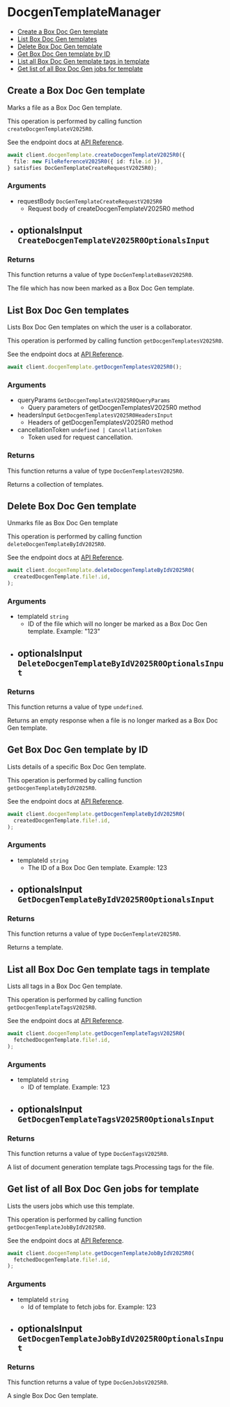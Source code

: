 # DocgenTemplateManager

- [Create a Box Doc Gen template](#create-a-box-doc-gen-template)
- [List Box Doc Gen templates](#list-box-doc-gen-templates)
- [Delete Box Doc Gen template](#delete-box-doc-gen-template)
- [Get Box Doc Gen template by ID](#get-box-doc-gen-template-by-id)
- [List all Box Doc Gen template tags in template](#list-all-box-doc-gen-template-tags-in-template)
- [Get list of all Box Doc Gen jobs for template](#get-list-of-all-box-doc-gen-jobs-for-template)

## Create a Box Doc Gen template

Marks a file as a Box Doc Gen template.

This operation is performed by calling function `createDocgenTemplateV2025R0`.

See the endpoint docs at
[API Reference](https://developer.box.com/reference/v2025.0/post-docgen-templates/).

<!-- sample post_docgen_templates_v2025.0 -->

```ts
await client.docgenTemplate.createDocgenTemplateV2025R0({
  file: new FileReferenceV2025R0({ id: file.id }),
} satisfies DocGenTemplateCreateRequestV2025R0);
```

### Arguments

- requestBody `DocGenTemplateCreateRequestV2025R0`
  - Request body of createDocgenTemplateV2025R0 method
- optionalsInput `CreateDocgenTemplateV2025R0OptionalsInput`
  -

### Returns

This function returns a value of type `DocGenTemplateBaseV2025R0`.

The file which has now been marked as a Box Doc Gen template.

## List Box Doc Gen templates

Lists Box Doc Gen templates on which the user is a collaborator.

This operation is performed by calling function `getDocgenTemplatesV2025R0`.

See the endpoint docs at
[API Reference](https://developer.box.com/reference/v2025.0/get-docgen-templates/).

<!-- sample get_docgen_templates_v2025.0 -->

```ts
await client.docgenTemplate.getDocgenTemplatesV2025R0();
```

### Arguments

- queryParams `GetDocgenTemplatesV2025R0QueryParams`
  - Query parameters of getDocgenTemplatesV2025R0 method
- headersInput `GetDocgenTemplatesV2025R0HeadersInput`
  - Headers of getDocgenTemplatesV2025R0 method
- cancellationToken `undefined | CancellationToken`
  - Token used for request cancellation.

### Returns

This function returns a value of type `DocGenTemplatesV2025R0`.

Returns a collection of templates.

## Delete Box Doc Gen template

Unmarks file as Box Doc Gen template

This operation is performed by calling function `deleteDocgenTemplateByIdV2025R0`.

See the endpoint docs at
[API Reference](https://developer.box.com/reference/v2025.0/delete-docgen-templates-id/).

<!-- sample delete_docgen_templates_id_v2025.0 -->

```ts
await client.docgenTemplate.deleteDocgenTemplateByIdV2025R0(
  createdDocgenTemplate.file!.id,
);
```

### Arguments

- templateId `string`
  - ID of the file which will no longer be marked as a Box Doc Gen template. Example: "123"
- optionalsInput `DeleteDocgenTemplateByIdV2025R0OptionalsInput`
  -

### Returns

This function returns a value of type `undefined`.

Returns an empty response when a file is no longer marked as a Box Doc Gen template.

## Get Box Doc Gen template by ID

Lists details of a specific Box Doc Gen template.

This operation is performed by calling function `getDocgenTemplateByIdV2025R0`.

See the endpoint docs at
[API Reference](https://developer.box.com/reference/v2025.0/get-docgen-templates-id/).

<!-- sample get_docgen_templates_id_v2025.0 -->

```ts
await client.docgenTemplate.getDocgenTemplateByIdV2025R0(
  createdDocgenTemplate.file!.id,
);
```

### Arguments

- templateId `string`
  - The ID of a Box Doc Gen template. Example: 123
- optionalsInput `GetDocgenTemplateByIdV2025R0OptionalsInput`
  -

### Returns

This function returns a value of type `DocGenTemplateV2025R0`.

Returns a template.

## List all Box Doc Gen template tags in template

Lists all tags in a Box Doc Gen template.

This operation is performed by calling function `getDocgenTemplateTagsV2025R0`.

See the endpoint docs at
[API Reference](https://developer.box.com/reference/v2025.0/get-docgen-templates-id-tags/).

<!-- sample get_docgen_templates_id_tags_v2025.0 -->

```ts
await client.docgenTemplate.getDocgenTemplateTagsV2025R0(
  fetchedDocgenTemplate.file!.id,
);
```

### Arguments

- templateId `string`
  - ID of template. Example: 123
- optionalsInput `GetDocgenTemplateTagsV2025R0OptionalsInput`
  -

### Returns

This function returns a value of type `DocGenTagsV2025R0`.

A list of document generation template tags.Processing tags for the file.

## Get list of all Box Doc Gen jobs for template

Lists the users jobs which use this template.

This operation is performed by calling function `getDocgenTemplateJobByIdV2025R0`.

See the endpoint docs at
[API Reference](https://developer.box.com/reference/v2025.0/get-docgen-template-jobs-id/).

<!-- sample get_docgen_template_jobs_id_v2025.0 -->

```ts
await client.docgenTemplate.getDocgenTemplateJobByIdV2025R0(
  fetchedDocgenTemplate.file!.id,
);
```

### Arguments

- templateId `string`
  - Id of template to fetch jobs for. Example: 123
- optionalsInput `GetDocgenTemplateJobByIdV2025R0OptionalsInput`
  -

### Returns

This function returns a value of type `DocGenJobsV2025R0`.

A single Box Doc Gen template.
